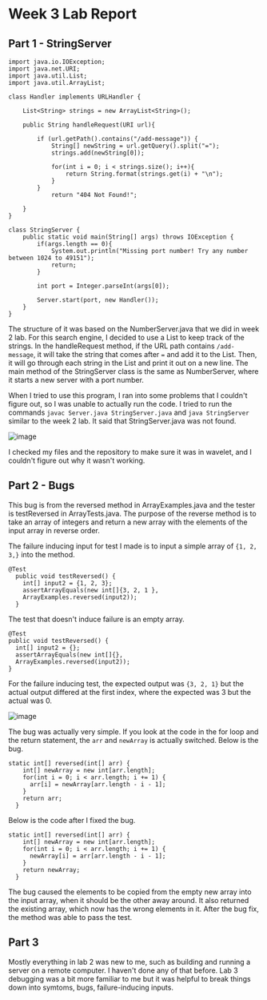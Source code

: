 # Week 3 Lab Report

## Part 1 - StringServer

```
import java.io.IOException;
import java.net.URI;
import java.util.List;
import java.util.ArrayList;

class Handler implements URLHandler {

    List<String> strings = new ArrayList<String>();

    public String handleRequest(URI url){
    
        if (url.getPath().contains("/add-message")) {
            String[] newString = url.getQuery().split("=");
            strings.add(newString[0]);

            for(int i = 0; i < strings.size(); i++){   
                return String.format(strings.get(i) + "\n"); 
            }
        }
            return "404 Not Found!";
           
    }
}

class StringServer {
    public static void main(String[] args) throws IOException {
        if(args.length == 0){
            System.out.println("Missing port number! Try any number between 1024 to 49151");
            return;
        }

        int port = Integer.parseInt(args[0]);

        Server.start(port, new Handler());
    }
}
```

The structure of it was based on the NumberServer.java that we did in week 2 lab. For this search engine, I decided to use a List to keep track of the strings. In the handleRequest method, if the URL path contains `/add-message`, it will take the string that comes after `=` and add it to the List. Then, it will go through each string in the List and print it out on a new line. The main method of the StringServer class is the same as NumberServer, where it starts a new server with a port number.

When I tried to use this program, I ran into some problems that I couldn't figure out, so I was unable to actually run the code. I tried to run the commands `javac Server.java StringServer.java` and `java StringServer` similar to the week 2 lab. It said that StringServer.java was not found.

![image](https://user-images.githubusercontent.com/122491370/215204405-0254c95a-efe9-4fc9-bd12-fd03b50ad752.png)

I checked my files and the repository to make sure it was in wavelet, and I couldn't figure out why it wasn't working.

## Part 2 - Bugs

This bug is from the reversed method in ArrayExamples.java and the tester is testReversed in ArrayTests.java. The purpose of the reverse method is to take an array of integers and return a new array with the elements of the input array in reverse order.

The failure inducing input for test I made is to input a simple array of `{1, 2, 3,}` into the method.

```
@Test
  public void testReversed() {
    int[] input2 = {1, 2, 3};
    assertArrayEquals(new int[]{3, 2, 1 }, 
    ArrayExamples.reversed(input2));
  }
  ```
  
  The test that doesn't induce failure is an empty array.
  
  ```
  @Test
  public void testReversed() {
    int[] input2 = {};
    assertArrayEquals(new int[]{}, 
    ArrayExamples.reversed(input2));
  }
  ```
  
For the failure inducing test, the expected output was `{3, 2, 1}` but the actual output differed at the first index, where the expected was 3 but the actual was 0.
  
![image](https://user-images.githubusercontent.com/122491370/215203632-c0f0438b-dd16-4948-a1f9-706c47b83f3f.png)

The bug was actually very simple. If you look at the code in the for loop and the return statement, the `arr` and `newArray` is actually switched. Below is the bug.

```
static int[] reversed(int[] arr) {
    int[] newArray = new int[arr.length];
    for(int i = 0; i < arr.length; i += 1) {
      arr[i] = newArray[arr.length - i - 1];
    }
    return arr;
  }
  ```

Below is the code after I fixed the bug.

```
static int[] reversed(int[] arr) {
    int[] newArray = new int[arr.length];
    for(int i = 0; i < arr.length; i += 1) {
      newArray[i] = arr[arr.length - i - 1];
    }
    return newArray;
  }
  ```

The bug caused the elements to be copied from the empty new array into the input array, when it should be the other away around. It also returned the existing array, which now has the wrong elements in it. After the bug fix, the method was able to pass the test.

## Part 3

Mostly everything in lab 2 was new to me, such as building and running a server on a remote computer. I haven't done any of that before. Lab 3 debugging was a bit more familiar to me but it was helpful to break things down into symtoms, bugs, failure-inducing inputs.
